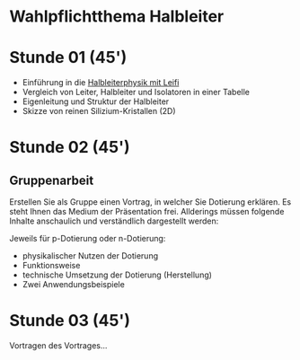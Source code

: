 Wahlpflichtthema Halbleiter
===========================

# Stunde 01 (45')

- Einführung in die [Halbleiterphysik mit Leifi](https://www.leifiphysik.de/elektronik/einfuehrung-die-elektronik)
- Vergleich von Leiter, Halbleiter und Isolatoren in einer Tabelle
- Eigenleitung und Struktur der Halbleiter
- Skizze von reinen Silizium-Kristallen (2D)

# Stunde 02 (45')

## Gruppenarbeit

Erstellen Sie als Gruppe einen Vortrag, in welcher Sie Dotierung erklären. Es steht Ihnen das Medium der Präsentation frei. Allderings müssen folgende Inhalte anschaulich und verständlich dargestellt werden:

Jeweils für p-Dotierung oder n-Dotierung:

- physikalischer Nutzen der Dotierung
- Funktionsweise
- technische Umsetzung der Dotierung (Herstellung)
- Zwei Anwendungsbeispiele

# Stunde 03 (45')

Vortragen des Vortrages...